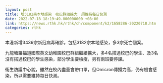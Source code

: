 ```yaml
---
layout: post
title: 增3182宗本地感染　校巴群組擴大　須維持每日快測
date: 2022-07-18 18:19:49.000000000 +08:00
link: https://news.rthk.hk/rthk/ch/component/k2/1658286-20220718.htm
categories: rthk
---
```


本港新增3436宗新冠病毒確診，包括3182宗本地感染，多3宗死亡個案。

九龍塘羅福道國際英文幼稚園校巴群組繼續擴大，多4名搭過校巴的學生、及3名沒有搭過校巴的學生感染，部分學生要檢疫，另有兩班要停課。

衞生防護中心說，雖然在校內盡量會帶口罩，但Omicron傳播力高，仍有機會感染，所以需要維持每日快測。
